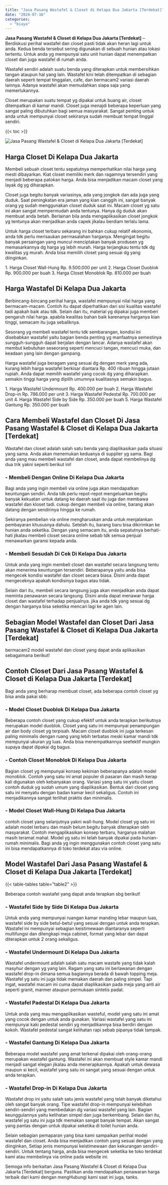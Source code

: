 ```yaml
---
title: "Jasa Pasang Wastafel & Closet di Kelapa Dua Jakarta [Terdekat]"
date: "2024-07-16"
categories: 
  - "biaya"
---
```


**Jasa Pasang Wastafel & Closet di Kelapa Dua Jakarta \[Terdekat\]** – Berdiskusi perihal wastafel dan closet pasti tidak akan heran lagi untuk anda. Kedua benda tersebut sering digunakan di sebuah hunian atau lokasi tertentu. Untuk anda yg mempunyai satu unit hunian dapat menempatkan closet dan juga wastafel di rumah anda.

Wastafel sendiri adalah suatu benda yang diterapkan untuk membersihkan tangan ataupun hal yang lain. Wastafel kini telah ditempatkan di sebagian daerah seperti tempat tinggalan, cafe, dan bermacam2 variasi daerah lainnya. Adanya wastafel akan memudahkan siapa saja yang memerlukannya.

Closet merupakan suatu tempat yg dipakai untuk buang air, closet ditempatkan di kamar mandi. Closet juga menajdi beberapa keperluan yang sangat paling dibutuhkan bagi semua masyarakat. Sangat penting untuk anda untuk mempunyai closet sekiranya sudah membuat tempat tinggal sendiri.

{{< toc >}}

![Jasa Pasang Wastafel & Closet di Kelapa Dua Jakarta [Terdekat]](/images/wastafel-closet-murah64.png)

## Harga Closet Di Kelapa Dua Jakarta

Membeli sebuah closet tentu sepatutnya memperhatikan nilai harga yang mesti dibayarkan. Kiat closet memiliki merk dan ragamnya tersendiri yang menjadi beberapa patokan harga. Anda bisa menjadikan macam closet yang layak dg yg diharapkan.

Closet juga begitu banyak variasinya, ada yang jongkok dan ada juga yang duduk. Saat peningkatan era jaman yang kian canggih ini, sangat banyak orang yg sudah menggunakan closet duduk saat ini. Macam closet yg satu ini akan sangat mempermudah anda tentunya. Hanya dg duduk akan membuat anda betah. Berlainan bila anda mengaplikasikan closet jongkok yg tentunya akan menjadikan anda capek jikalau berdiam terlalu lama.

Untuk harga closet terbaru sekarang ini bahkan cukup relatif ekonomis, anda tdk perlu merisaukan permasalahan harganya. Mengingat begitu banyak persaingan yang muncul menciptakan banyak produsen yg memasarkannya dg harga yg lebih murah. Harga terjangkau tentu tdk dg kwalitas yg murah. Anda bisa memilih closet yang sesuai dg yang diinginkan.

1\. Harga Closet Wall-Hung Rp. 9.500.000 per unit 2. Harga Closet Duoblok Rp. 900.000 per buah 3. Harga Closet Monoblok Rp. 810.000 per buah

## Harga Wastafel Di Kelapa Dua Jakarta

Berbincang-bincang perihal harga, wastafel mempunyai nilai harga yang bermacam-macam. Contoh itu dapat diperhatikan dari sisi kualitas wastafel tadi apakah baik atau tdk. Selain dari itu, material yg dipakai juga memberi pengaruh nilai harga. apabila kwalitas bahan baik karenanya harganya kian tinggi, semacam itu juga sebaliknya.

Sesorang yg membeli wastafel tentu tdk sembarangan, kondisi ini disebabkan wastafel yaitu bagian benda penting yg manfaatnya semestinya sungguh-sungguh dapat berjalan dengan lancar. Adanya wastafel akan membut kebutuhan seseorang seperti mencuci tangan, mencuci muka, dan keadaan yang lain dengan gampang.

Harga wastafel juga beragam yang sesuai dg dengan merk yang ada, kurang lebih harga wastafel berkisar diantara Rp. 400 ribuan hingga jutaan rupiah. Anda dapat memilih wastafel yang cocok dg yang diharapkan. semakin tinggi harga yang dipilih umumnya kualitasnya semakin bagus.

1\. Harga Wastafel Undermount Rp. 400.000 per buah 2. Harga Wastafel Drop-in Rp. 786.000 per unit 3. Harga Wastafel Pedestal Rp. 700.000 per unit 4. Harga Wastafel Side by Side Rp. 350.000 per buah 5. Harga Wastafel Gantung Rp. 350.000 per buah

## Cara Membeli Wastafel dan Closet Di Jasa Pasang Wastafel & Closet di Kelapa Dua Jakarta \[Terdekat\]

Wastafel dan closet adalah salah satu benda yang diaplikasikan pada situasi yang sama. Anda akan menemukan keduanya di supplier yg sama. Bagi anda yang mau membeli wastafel dan closet, anda dapat membelinya dg dua trik yakni seperti berikut ini!

### \- Membeli Dengan Online Di Kelapa Dua Jakarta

Bagi anda yang ingin membeli via online juga akan mendapatkan keuntungan sendiri. Anda tdk perlu repot-repot mengeluarkan begitu banyak kekuatan untuk datang ke daerah saat itu juga dan membawa wastafel dan kloset tadi. cukup dengan membeli via online, barang akan datang dengan sendirinya hingga ke rumah.

Sekiranya pembelian via online mengharuskan anda untuk menjalankan pembayaran khususnya dahulu. Setelah itu, barang baru bisa dikirimkan ke hunian anda seketika. Dengan yang semacam itu, anda sepatutnya berhati-hati jikalau membeli closet secara online sebab tdk semua penjual menawarkan garansi kepada anda.

### \- Membeli Sesudah Di Cek Di Kelapa Dua Jakarta

Untuk anda yang ingin membeli closet dan wastafel secara langsung tentu akan menerima keuntungan tersendiri. Beberapanya yaitu anda bisa mengecek kondisi wastafel dan closet secara biasa. Disini anda dapat mengeceknya apakah kondisinya bagus atau tidak.

Selain dari itu, membeli secara langsung juga akan menjadikan anda dapat meminta penawaran secara langsung. Disini anda dapat menawar harga closet dan wastafel terhadap penjualnya. jika anda tdk yang sesuai dg dengan harganya bisa seketika mencari lagi ke agen lain.

## Sebagian Model Wastafel dan Closet Dari Jasa Pasang Wastafel & Closet di Kelapa Dua Jakarta \[Terdekat\]

bermacam2 model wastafel dan closet yang dapat anda aplikasikan sebagaimana berikut!

## Contoh Closet Dari Jasa Pasang Wastafel & Closet di Kelapa Dua Jakarta \[Terdekat\]

Bagi anda yang berharap membuat closet, ada beberapa contoh closet yg bisa anda pakai sbb:

### \- Model Closet Duoblok Di Kelapa Dua Jakarta

Beberapa contoh closet yang cukup efektif untuk anda terapkan berikutnya merupakan model duoblok. Closet yang satu ini mempunyai penampungan air dan body closet yg terpisah. Macam closet duoblok ini juga terkesan paling minimalis dengan ruang yang lebih terbatas meski kamar mandi tdk mempunyai ukuran yg luas. Anda bisa menempatkannya seefektif mungkin supaya dapat dipakai dg bagus.

### \- Contoh Closet Monoblok Di Kelapa Dua Jakarta

Bagian closet yg mempunyai konsep kekinian beberapanya adalah model monoblok. Contoh yang satu ini amat populer di pasaran dan masih kerap kali digunakan oleh kebanyakan orang. Variasi yang satu ini yaitu closet contoh duduk yg sudah umum yang diaplikasikan. Bentuk dari closet yang satu ini menyatu dengan badan kamar kecil sekaligus. Contoh ini menjadikannya sangat terlihat praktis dan minimalis.

### \- Model Closet Wall-Hung Di Kelapa Dua Jakarta

contoh closet yang selanjutnya yakni wall-hung. Model closet yg satu ini adalah model terbaru dan masih belum begitu banyak diterapkan oleh masyarakat. Contoh mengaplikasikan konsep terbaru, harganya malahan masih teramat mahal. Model yg satu ini telah banyak dipakai pada hunian-rumah minimalis. Bagi anda yg ingin menggunakan contoh closet yang satu ini bisa mendapatkannya di toko terdekat atau via online.

## Model Wastafel Dari Jasa Pasang Wastafel & Closet di Kelapa Dua Jakarta \[Terdekat\]

{{< table-tables table="table2" >}}

Beberapa contoh wastafel yang dapat anda terapkan sbg berikut!

### \- Wastafel Side by Side Di Kelapa Dua Jakarta

Untuk anda yang mempunyai ruangan kamar manding lebar maupun luas, wastafel side by side betul-betul yang sesuai dengan untuk anda terapkan. Wastafel ini mempunyai sebagian keistimewaan diantaranya seperti multifungsi dan dilengkapi meja cabinet, format yang lebar dan dapat diterapkan untuk 2 orang sekaligus.

### \- Wastafel Undermount Di Kelapa Dua Jakarta

Wastafel undermount adalah salah satu macam wastafe yang tidak kalah masyhur dengan yg yang lain. Ragam yang satu ini berlawanan dengan wastafel drop-in dimana semua bagiannya berada di bawah topping meja. Wastafel yg satu ini juga tidak memakan daerah dan paling simpel. Tapi ingat, wastafel macam ini cuma dapat diaplikasikan pada meja yang anti air seperti granit, marmer ataupun permukaan sintetis padat.

### \- Wastafel Padestal Di Kelapa Dua Jakarta

Untuk anda yang mau mengaplikasikan wasteful, model yang satu ini amat yang cocok dengan untuk anda gunakan. Variasi wastafel yang satu ini mempunyai kaki pedestal sendiri yg menjadikannya bisa berdiri dengan kokoh. Wastafel pedestal sangat kelihatan rapi sebab pipanya tidak tampak.

### \- Wastafel Gantung Di Kelapa Dua Jakarta

Beberapa model wastafel yang amat terkenal dipakai oleh orang-orang merupakan wastafel gantung. Wastafel ini akan membuat style kamar mandi menjadi sangat elegan jikalau anda menerapkannya. Apakah untuk dewasa maupun si kecil, wastafel yang satu ini sangat yang sesuai dengan untuk anda terapkan.

### \- Wastafel Drop-in Di Kelapa Dua Jakarta

Wastafel drop ini yaitu salah satu jenis wastafel yang telah banyak diketahui oleh sangat banyak orang. Tipe wastafel drop-in mempunyai kelebihan sendiri-sendiri yang membedakan dg variasi wastafel yang lain. Bagian keunggulannya yaitu kelihatan simpel dan juga berkembang. Selain dari itu, wastafel yg satu ini juga tdk memakan sangat banyak tempat. Akan sangat yang pantas dengan untuk dipakai seketika di toilet hunian anda.

Selain sebagian pemaparan yang bisa kami sampaikan perihal model wastafel dan closet. Anda bisa menjadikan contoh yang sesuai dengan yang diinginkan, Setiap jenis mempunyai keistimewaan dan kekurangan sendiri-sendiri. Untuk tentang harga, anda bisa mengecek seketika ke toko terdekat kami atau membelinya via online pada website ini.

Semoga info berkaitan Jasa Pasang Wastafel & Closet di Kelapa Dua Jakarta \[Terdekat\] berguna. Pastikan anda mendapatkan penawaran harga terbaik dari kami dengan mengHubungi kami saat ini juga, tanks.
